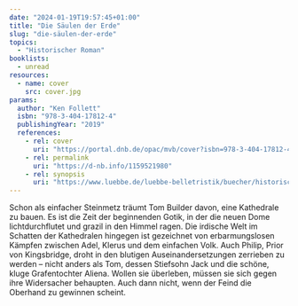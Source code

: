 ```yaml
---
date: "2024-01-19T19:57:45+01:00"
title: "Die Säulen der Erde"
slug: "die-säulen-der-erde"
topics:
  - "Historischer Roman"
booklists:
  - unread
resources:
  - name: cover
    src: cover.jpg
params:
  author: "Ken Follett"
  isbn: "978-3-404-17812-4"
  publishingYear: "2019"
  references:
    - rel: cover
      uri: "https://portal.dnb.de/opac/mvb/cover?isbn=978-3-404-17812-4"
    - rel: permalink
      uri: "https://d-nb.info/1159521980"
    - rel: synopsis
      uri: "https://www.luebbe.de/luebbe-belletristik/buecher/historische-romane/die-saeulen-der-erde/id_7041488"
---
```


Schon als einfacher Steinmetz träumt Tom Builder davon, eine Kathedrale zu 
bauen. Es ist die Zeit der beginnenden Gotik, in der die neuen Dome 
lichtdurchflutet und grazil in den Himmel ragen. Die irdische Welt im Schatten 
der Kathedralen hingegen ist gezeichnet von erbarmungslosen Kämpfen zwischen 
Adel, Klerus und dem einfachen Volk. Auch Philip, Prior von Kingsbridge, droht 
in den blutigen Auseinandersetzungen zerrieben zu werden – nicht anders als 
Tom, dessen Stiefsohn Jack und die schöne, kluge Grafentochter Aliena. Wollen 
sie überleben, müssen sie sich gegen ihre Widersacher behaupten. Auch dann 
nicht, wenn der Feind die Oberhand zu gewinnen scheint.
